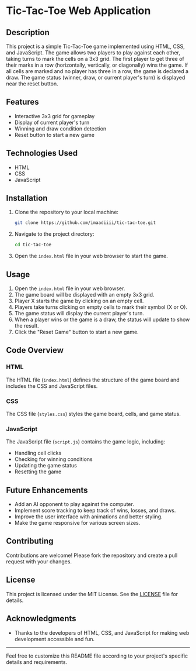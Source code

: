 # Tic-Tac-Toe Web Application

## Description

This project is a simple Tic-Tac-Toe game implemented using HTML, CSS, and JavaScript. The game allows two players to play against each other, taking turns to mark the cells on a 3x3 grid. The first player to get three of their marks in a row (horizontally, vertically, or diagonally) wins the game. If all cells are marked and no player has three in a row, the game is declared a draw. The game status (winner, draw, or current player's turn) is displayed near the reset button.

## Features

- Interactive 3x3 grid for gameplay
- Display of current player's turn
- Winning and draw condition detection
- Reset button to start a new game

## Technologies Used

- HTML
- CSS
- JavaScript

## Installation

1. Clone the repository to your local machine:

    ```bash
    git clone https://github.com/imaadiiii/tic-tac-toe.git
    ```

2. Navigate to the project directory:

    ```bash
    cd tic-tac-toe
    ```

3. Open the `index.html` file in your web browser to start the game.

## Usage

1. Open the `index.html` file in your web browser.
2. The game board will be displayed with an empty 3x3 grid.
3. Player X starts the game by clicking on an empty cell.
4. Players take turns clicking on empty cells to mark their symbol (X or O).
5. The game status will display the current player's turn.
6. When a player wins or the game is a draw, the status will update to show the result.
7. Click the "Reset Game" button to start a new game.

## Code Overview

### HTML

The HTML file (`index.html`) defines the structure of the game board and includes the CSS and JavaScript files.

### CSS

The CSS file (`styles.css`) styles the game board, cells, and game status.

### JavaScript

The JavaScript file (`script.js`) contains the game logic, including:

- Handling cell clicks
- Checking for winning conditions
- Updating the game status
- Resetting the game

## Future Enhancements

- Add an AI opponent to play against the computer.
- Implement score tracking to keep track of wins, losses, and draws.
- Improve the user interface with animations and better styling.
- Make the game responsive for various screen sizes.

## Contributing

Contributions are welcome! Please fork the repository and create a pull request with your changes.

## License

This project is licensed under the MIT License. See the [LICENSE](LICENSE) file for details.

## Acknowledgments

- Thanks to the developers of HTML, CSS, and JavaScript for making web development accessible and fun.

---

Feel free to customize this README file according to your project's specific details and requirements.